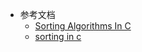 - 参考文档
	- [Sorting Algorithms In C](https://www.edureka.co/blog/sorting-algorithms-in-c/)
	- [sorting in  c](https://www.educba.com/sorting-in-c/)